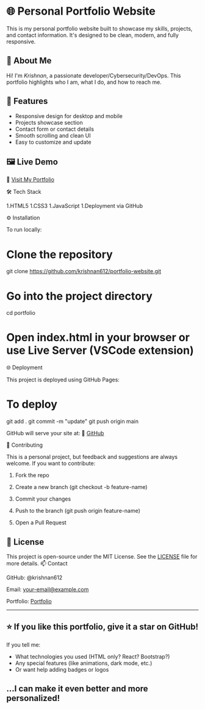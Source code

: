 # 🌐 Personal Portfolio Website

This is my personal portfolio website built to showcase my skills, projects, and contact information. It's designed to be clean, modern, and fully responsive.

## 👤 About Me

Hi! I'm *Krishnan*, a passionate developer/Cybersecurity/DevOps. This portfolio highlights who I am, what I do, and how to reach me.

## 🚀 Features

- Responsive design for desktop and mobile
- Projects showcase section
- Contact form or contact details
- Smooth scrolling and clean UI
- Easy to customize and update

## 🖼 Live Demo

🔗 [Visit My Portfolio](https://github.com/Krishnan612)

🛠 Tech Stack

1.HTML5
1.CSS3
1.JavaScript
1.Deployment via GitHub

⚙ Installation

To run locally:

# Clone the repository
git clone https://github.com/krishnan612/portfolio-website.git

# Go into the project directory
cd portfolio

# Open index.html in your browser or use Live Server (VSCode extension)

🌐 Deployment

This project is deployed using GitHub Pages:

# To deploy
git add .
git commit -m "update"
git push origin main

GitHub will serve your site at:
🔗 [GitHub](https://github.com/Krishnan612)

🤝 Contributing

This is a personal project, but feedback and suggestions are always welcome. If you want to contribute:

1. Fork the repo

2. Create a new branch (git checkout -b feature-name)

3. Commit your changes

4. Push to the branch (git push origin feature-name)

5. Open a Pull Request

## 📄 License

This project is open-source under the MIT License. See the [LICENSE](LICENSE) file for more details.
📫 Contact

GitHub: @krishnan612

Email: your-email@example.com

Portfolio: [Portfolio](https://github.com/Krishnan612/portfolio-website)

---

⭐ If you like this portfolio, give it a star on GitHub!
---

If you tell me:
- What technologies you used (HTML only? React? Bootstrap?)
- Any special features (like animations, dark mode, etc.)
- Or want help adding badges or logos

…I can make it even better and more personalized!
---
